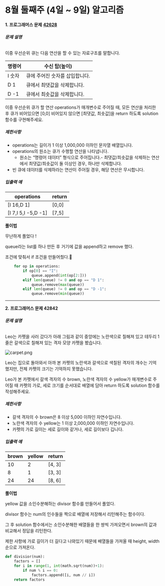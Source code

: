 # 8월 둘째주 (4일 ~ 9일) 알고리즘

**1. 프로그래머스 문제** [**42628**](https://programmers.co.kr/learn/courses/30/lessons/42628)

###### **문제 설명**

이중 우선순위 큐는 다음 연산을 할 수 있는 자료구조를 말합니다.

| 명령어 | 수신 탑(높이)                  |
| ------ | ------------------------------ |
| I 숫자 | 큐에 주어진 숫자를 삽입합니다. |
| D 1    | 큐에서 최댓값을 삭제합니다.    |
| D -1   | 큐에서 최솟값을 삭제합니다.    |

이중 우선순위 큐가 할 연산 operations가 매개변수로 주어질 때, 모든 연산을 처리한 후 큐가 비어있으면 [0,0] 비어있지 않으면 [최댓값, 최솟값]을 return 하도록 solution 함수를 구현해주세요.

##### **제한사항**

- operations는 길이가 1 이상 1,000,000 이하인 문자열 배열입니다.
- operations의 원소는 큐가 수행할 연산을 나타냅니다.
  - 원소는 “명령어 데이터” 형식으로 주어집니다.- 최댓값/최솟값을 삭제하는 연산에서 최댓값/최솟값이 둘 이상인 경우, 하나만 삭제합니다.
- 빈 큐에 데이터를 삭제하라는 연산이 주어질 경우, 해당 연산은 무시합니다.

##### **입출력 예**

| operations          | return |
| ------------------- | ------ |
| [I 16,D 1]          | [0,0]  |
| [I 7,I 5,I -5,D -1] | [7,5]  |

**풀이법**

무난하게 풀었다 !

queue라는 list를 하나 만든 후 거기에 값을 append하고 remove 했다.

조건에 맞춰서 if 조건을 만들어줬다.

```python
    for op in operations:
        if op[0] == "I":
            queue.append(int(op[2:]))
        elif len(queue) != 0 and op == "D 1":
            queue.remove(max(queue))
        elif len(queue) != 0 and op == "D -1":
            queue.remove(min(queue))
```

-----

**2. 프로그래머스 문제 42842**

###### **문제 설명**

Leo는 카펫을 사러 갔다가 아래 그림과 같이 중앙에는 노란색으로 칠해져 있고 테두리 1줄은 갈색으로 칠해져 있는 격자 모양 카펫을 봤습니다.

![carpet.png](https://grepp-programmers.s3.ap-northeast-2.amazonaws.com/files/production/b1ebb809-f333-4df2-bc81-02682900dc2d/carpet.png)

Leo는 집으로 돌아와서 아까 본 카펫의 노란색과 갈색으로 색칠된 격자의 개수는 기억했지만, 전체 카펫의 크기는 기억하지 못했습니다.

Leo가 본 카펫에서 갈색 격자의 수 brown, 노란색 격자의 수 yellow가 매개변수로 주어질 때 카펫의 가로, 세로 크기를 순서대로 배열에 담아 return 하도록 solution 함수를 작성해주세요.

##### **제한사항**

- 갈색 격자의 수 brown은 8 이상 5,000 이하인 자연수입니다.
- 노란색 격자의 수 yellow는 1 이상 2,000,000 이하인 자연수입니다.
- 카펫의 가로 길이는 세로 길이와 같거나, 세로 길이보다 깁니다.

##### **입출력 예**

| brown | yellow | return |
| ----- | ------ | ------ |
| 10    | 2      | [4, 3] |
| 8     | 1      | [3, 3] |
| 24    | 24     | [8, 6] |

**풀이법**

yellow 값을 소인수분해하는 divisor 함수를 만들어서 풀었다.

divisor 함수는 num의 인수들을 짝으로 배열에 저장해서 리턴해주는 함수이다.

그 후 solution 함수에서는 소인수분해한 배열들을 한 쌍씩 가져오면서 brown의 값과 비교해서 정답을 리턴한다.

제한 사항에 가로 길이가 더 길다고 나와있기 때문에 배열들을 가져올 때 height, width 순으로 가져온다.

```python
def divisior(num):
    factors = []
    for i in range(1, int(math.sqrt(num))+1):
        if num % i == 0:
            factors.append([i, num // i])
    return factors
```

